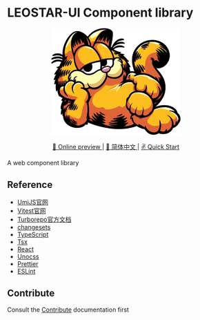 # LEOSTAR-UI Component library
<p align=center><img algn=center width="300px" src="./docs/public/logo.svg"></p>
<p align="center">
  <a href="https://ui.leostar.top/" target="_blank">
  👀 Online preview
  </a>|
  <a href="./README-zh_CN.md">
  📃 简体中文
  </a>|
  <a href="https://github.com/LeoStar-UI/leostar-ui">
  ✌️ Quick Start
  </a>
</p>

A web component library

## Reference

- [UmiJS官网](https://umijs.org/docs/introduce/introduce)
- [Vitest官网](https://cn.vitest.dev/)
- [Turborepo官方文档](https://turbo.build/repo/docs)
- [changesets](https://github.com/changesets/changesets)
- [TypeScript](https://www.typescriptlang.org/)
- [Tsx](https://github.com/esbuild-kit/tsx)
- [React](https://react.docschina.org/)
- [Unocss](https://unocss.dev/)
- [Prettier](https://prettier.io/)
- [ESLint](https://eslint.org/)

## Contribute

Consult the [Contribute](./CONTRIBUTING.md) documentation first

